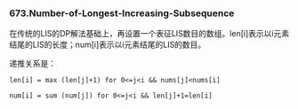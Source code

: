 ### 673.Number-of-Longest-Increasing-Subsequence

在传统的LIS的DP解法基础上，再设置一个表征LIS数目的数组。len[i]表示以i元素结尾的LIS的长度；num[i]表示以i元素结尾的LIS的数目。

递推关系是：

```len[i] = max (len[j]+1) for 0<=j<i && nums[j]<nums[i]```

```num[i] = sum (num[j]) for 0<=j<i && len[j]+1=len[i]```
